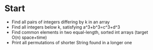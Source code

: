 # Start
* Find all pairs of integers differing by k in an array
* Find all integers below k, satisfying a^3+b^3=c^3+d^3
* Find common elements in two equal-length, sorted int arrays (target O(n) space+time)
* Print all permutations of shorter String found in a longer one

